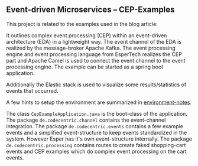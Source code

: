 Event-driven Microservices – CEP-Examples
------------

This project is related to the examples used in the blog article:


It outlines complex event processing (CEP) within an event-driven architecture (EDA) in a lightweight way. 
The event channel of the EDA is realized by the message-broker Apache Kafka. The event processing engine and event processing language from EsperTech realizes the CEP part and Apache Camel is used to connect the event channel to the event processing engine.
The example can be started as a spring boot application.

Additionally the Elastic stack is used to visualize some results/statistics of events that occurred.

A few hints to setup the environment are summarized in [environment-notes](environment-notes.md).

The class `CepExampleApplication.java` is the boot-class of the application.
The package `de.codecentric.channel` contains the event-channel integration.
The package `de.codecentric.events` contains a few example events and a simplified event-structure to keep events standardized in the system. However Esper has it's own event-structure internally.
The package `de.codecentric.processing` contains routes to create faked shopping-cart events and CEP examples which do complex event processing on the cart events.

